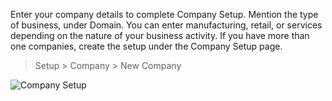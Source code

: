 Enter your company details to complete Company Setup. Mention the type of
business, under Domain. You can enter manufacturing, retail, or services
depending on the nature of your business activity. If you have more than one
companies, create the setup under the Company Setup page.

> Setup > Company > New Company

![Company Setup](assets/erpnext_org/images/erpnext/company.png)

